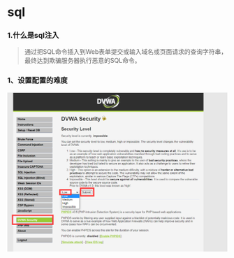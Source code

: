 # sql


### 1.什么是sql注入 ###

> 通过把SQL命令插入到Web表单提交或输入域名或页面请求的查询字符串，最终达到欺骗服务器执行恶意的SQL命令。
> 
### 1、设置配置的难度
![](./src/001.png)
